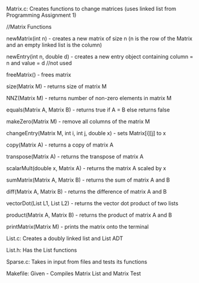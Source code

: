 Matrix.c:
Creates functions to change matrices (uses linked list from Programming Assignment 1)

//Matrix Functions

  newMatrix(int n) - creates a new matrix of size n (n is the row of the Matrix and an empty linked list is the column)

  newEntry(int n, double d) - creates a new entry object containing column = n and value = d //not used

  freeMatrix() - frees matrix

  size(Matrix M) - returns size of matrix M

  NNZ(Matrix M) - returns number of non-zero elements in matrix M

  equals(Matrix A, Matrix B) - returns true if A = B else returns false

  makeZero(Matrix M) - remove all columns of the matrix M

  changeEntry(Matrix M, int i, int j, double x) - sets Matrix[i][j] to x

  copy(Matrix A) - returns a copy of matrix A

  transpose(Matrix A) - returns the transpose of matrix A

  scalarMult(double x, Matrix A) - returns the matrix A scaled by x

  sumMatrix(Matrix A, Matrix B) - returns the sum of matrix A and B

  diff(Matrix A, Matrix B) - returns the difference of matrix A and B

  vectorDot(List L1, List L2) - returns the vector dot product of two lists

  product(Matrix A, Matrix B) - returns the product of matrix A and B

  printMatrix(Matrix M) - prints the matrix onto the terminal

List.c:
Creates a doubly linked list and List ADT

List.h:
Has the List functions

Sparse.c:
Takes in input from files and tests its functions

Makefile:
Given - Compiles Matrix List and Matrix Test
